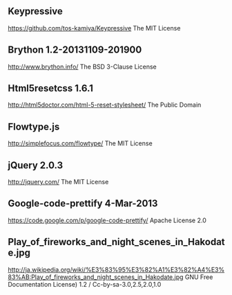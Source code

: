 ## Keypressive
https://github.com/tos-kamiya/Keypressive
The MIT License

## Brython 1.2-20131109-201900
http://www.brython.info/
The BSD 3-Clause License

## Html5resetcss 1.6.1
http://html5doctor.com/html-5-reset-stylesheet/
The Public Domain

## Flowtype.js
http://simplefocus.com/flowtype/
The MIT License 

## jQuery 2.0.3
http://jquery.com/
The MIT License 

## Google-code-prettify 4-Mar-2013
https://code.google.com/p/google-code-prettify/
Apache License 2.0

## Play_of_fireworks_and_night_scenes_in_Hakodate.jpg
http://ja.wikipedia.org/wiki/%E3%83%95%E3%82%A1%E3%82%A4%E3%83%AB:Play_of_fireworks_and_night_scenes_in_Hakodate.jpg
GNU Free Documentation License) 1.2 / Cc-by-sa-3.0,2.5,2.0,1.0

